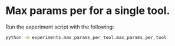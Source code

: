 # Max params per for a single tool. 


Run the experiment script with the following:
```bash
python -m experiments.max_params_per_tool.max_params_per_tool
```